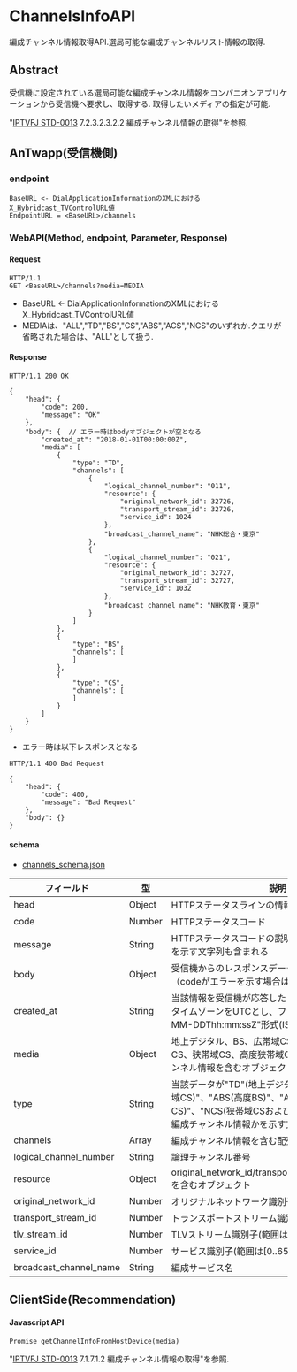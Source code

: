 # ChannelsInfoAPI 

編成チャンネル情報取得API.選局可能な編成チャンネルリスト情報の取得.

## Abstract

受信機に設定されている選局可能な編成チャンネル情報をコンパニオンアプリケ
ーションから受信機へ要求し、取得する. 取得したいメディアの指定が可能.

"[IPTVFJ STD-0013](http://www.iptvforum.jp/download/input.html) 7.2.3.2.3.2.2 編成チャンネル情報の取得"を参照.

## AnTwapp(受信機側)

### endpoint

```
BaseURL <- DialApplicationInformationのXMLにおけるX_Hybridcast_TVControlURL値
EndpointURL = <BaseURL>/channels
```


### WebAPI(Method, endpoint, Parameter, Response)

#### Request

```
HTTP/1.1
GET <BaseURL>/channels?media=MEDIA
```

- BaseURL <- DialApplicationInformationのXMLにおけるX_Hybridcast_TVControlURL値
- MEDIAは、"ALL","TD","BS","CS","ABS","ACS","NCS"のいずれか.クエリが省略された場合は、"ALL"として扱う.

#### Response

```
HTTP/1.1 200 OK

{
    "head": {
        "code": 200,
        "message": "OK"
    },
    "body": {  // エラー時はbodyオブジェクトが空となる
        "created_at": "2018-01-01T00:00:00Z",
        "media": [
            {
                "type": "TD",
                "channels": [
                    {
                        "logical_channel_number": "011",
                        "resource": {
                            "original_network_id": 32726,
                            "transport_stream_id": 32726,
                            "service_id": 1024
                        },
                        "broadcast_channel_name": "NHK総合・東京"
                    },
                    {
                        "logical_channel_number": "021",
                        "resource": {
                            "original_network_id": 32727,
                            "transport_stream_id": 32727,
                            "service_id": 1032
                        },
                        "broadcast_channel_name": "NHK教育・東京"
                    }
                ]
            },
            {
                "type": "BS",
                "channels": [
                ]
            },
            {
                "type": "CS",
                "channels": [
                ]
            }
        ]
    }
}
```

- エラー時は以下レスポンスとなる

```
HTTP/1.1 400 Bad Request

{
    "head": {
        "code": 400,
        "message": "Bad Request"
    },
    "body": {}
}
```


#### schema

- [channels_schema.json](../../app/src/main/assets/json-schema/channels_schema.json)


フィールド | 型 | 説明
-- | -- | --
head | Object | HTTPステータスラインの情報を含むオブジェクト
code | Number | HTTPステータスコード
message | String | HTTPステータスコードの説明句.なお、受信機の状態を示す文字列も含まれる
body | Object | 受信機からのレスポンスデータを含むオブジェクト（codeがエラーを示す場合は空とする）
created_at | String | 当該情報を受信機が応答した日時<br/>タイムゾーンをUTCとし、フォーマットは"YYYY-MM-DDThh:mm:ssZ"形式(ISO 8601)とする
media | Object | 地上デジタル、BS、広帯域CS、高度BS、高度広帯域CS、狭帯域CS、高度狭帯域CSそれぞれの編成チャンネル情報を含むオブジェクト
type | String | 当該データが"TD"(地上デジタル)、"BS"、"CS(広帯域CS)"、"ABS(高度BS)"、"ACS(高度広帯域CS)"、"NCS(狭帯域CSおよび高度狭帯域CS)"のどの編成チャンネル情報かを示す文字列
channels | Array | 編成チャンネル情報を含む配列
logical_channel_number | String | 論理チャンネル番号
resource | Object | original_network_id/transport_stream_id/service_idを含むオブジェクト
original_network_id | Number | オリジナルネットワーク識別子(範囲は[0..65535])
transport_stream_id | Number | トランスポートストリーム識別子(範囲は[0..65535])
tlv_stream_id | Number | TLVストリーム識別子(範囲は[0..65535])
service_id | Number | サービス識別子(範囲は[0..65535])
broadcast_channel_name | String | 編成サービス名


## ClientSide(Recommendation)

#### Javascript API

```
Promise getChannelInfoFromHostDevice(media)
```

"[IPTVFJ STD-0013](http://www.iptvforum.jp/download/input.html) 7.1.7.1.2 編成チャンネル情報の取得"を参照.